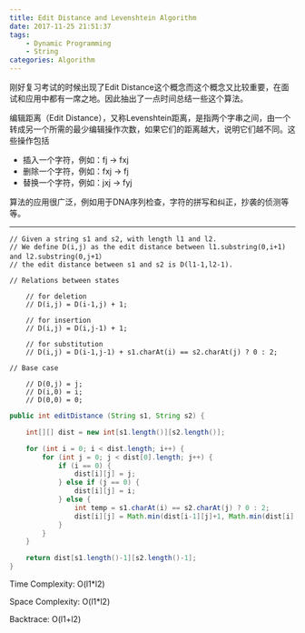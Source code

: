 ```yaml
---
title: Edit Distance and Levenshtein Algorithm
date: 2017-11-25 21:51:37
tags:
    - Dynamic Programming
    - String
categories: Algorithm
---
```


刚好复习考试的时候出现了Edit Distance这个概念而这个概念又比较重要，在面试和应用中都有一席之地。因此抽出了一点时间总结一些这个算法。

编辑距离（Edit Distance），又称Levenshtein距离，是指两个字串之间，由一个转成另一个所需的最少编辑操作次数，如果它们的距离越大，说明它们越不同。这些操作包括
- 插入一个字符，例如：fj -> fxj
- 删除一个字符，例如：fxj -> fj
- 替换一个字符，例如：jxj -> fyj

算法的应用很广泛，例如用于DNA序列检查，字符的拼写和纠正，抄袭的侦测等等。

<!-- more -->

<hr>

```
// Given a string s1 and s2, with length l1 and l2.
// We define D(i,j) as the edit distance between l1.substring(0,i+1) and l2.substring(0,j+1）
// the edit distance between s1 and s2 is D(l1-1,l2-1).

// Relations between states

    // for deletion
    // D(i,j) = D(i-1,j) + 1;

    // for insertion
    // D(i,j) = D(i,j-1) + 1;

    // for substitution
    // D(i,j) = D(i-1,j-1) + s1.charAt(i) == s2.charAt(j) ? 0 : 2;

// Base case

    // D(0,j) = j;
    // D(i,0) = i;
    // D(0,0) = 0;

```

```java
public int editDistance (String s1, String s2) {

    int[][] dist = new int[s1.length()][s2.length()];

    for (int i = 0; i < dist.length; i++) {
        for (int j = 0; j < dist[0].length; j++) {
            if (i == 0) {
                dist[i][j] = j;
            } else if (j == 0) {
                dist[i][j] = i;
            } else {
                int temp = s1.charAt(i) == s2.charAt(j) ? 0 : 2;
                dist[i][j] = Math.min(dist[i-1][j]+1, Math.min(dist[i][j-1]+1, dist[i-1][j-1]+temp));
            }
        }
    }

    return dist[s1.length()-1][s2.length()-1];
}
```

Time Complexity: O(l1*l2)

Space Complexity: O(l1*l2)

Backtrace: O(l1+l2)
